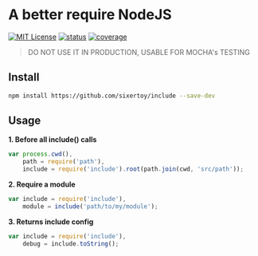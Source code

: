 # A better require NodeJS

[![MIT License][license-img]][license-url] [![status][travis-img]][travis-url] [![coverage][coverall-img]][coverall-url]

> DO NOT USE IT IN PRODUCTION, USABLE FOR MOCHA's TESTING

## Install

```bash
npm install https://github.com/sixertoy/include --save-dev
```

## Usage

**1. Before all include() calls**
```javascript
var process.cwd(),
    path = require('path'),
    include = require('include').root(path.join(cwd, 'src/path'));
```

**2. Require a module**
```javascript
var include = require('include'),
    module = include('path/to/my/module');
```

**3. Returns include config**
```javascript
var include = require('include'),
    debug = include.toString();
```

[gemfury-url]: https://gemfury.com/f/partner
[gemfury-img]: http://gemfury.com/images/badge/light.png

[coverall-url]: https://coveralls.io/r/sixertoy/include
[coverall-img]: https://img.shields.io/coveralls/sixertoy/include.svg?style=flat-square

[travis-url]: https://travis-ci.org/sixertoy/include
[travis-img]: http://img.shields.io/travis/sixertoy/include.svg?style=flat-square

[license-img]: http://img.shields.io/badge/license-MIT-blue.svg?style=flat-square
[license-url]: LICENSE-MIT

